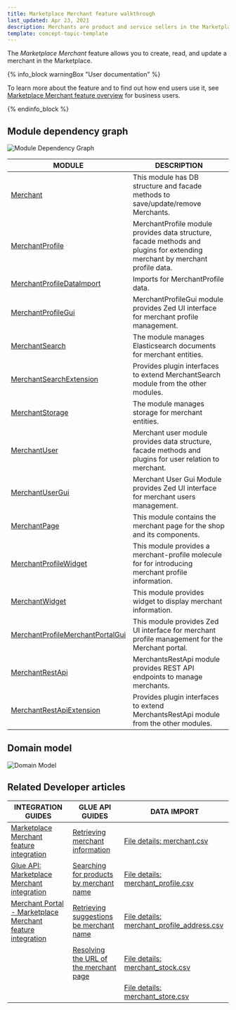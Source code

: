 ```yaml
---
title: Marketplace Merchant feature walkthrough
last_updated: Apr 23, 2021
description: Merchants are product and service sellers in the Marketplace.
template: concept-topic-template
---
```


The *Marketplace Merchant* feature allows you to create, read, and update a merchant in the Marketplace.

{% info_block warningBox "User documentation" %}

To learn more about the feature and to find out how end users use it, see [Marketplace Merchant feature overview](/docs/marketplace/user/features/{{page.version}}/marketplace-merchant-feature-overview/marketplace-merchant-feature-overview.html) for business users.

{% endinfo_block %}


## Module dependency graph

![Module Dependency Graph](https://confluence-connect.gliffy.net/embed/image/42f7f5aa-2eee-4149-9b9e-50052e870946.png?utm_medium=live&utm_source=custom)


| MODULE | DESCRIPTION |
| -------------------- | ---------- |
| [Merchant](https://github.com/spryker/merchant) | This module has DB structure and facade methods to save/update/remove Merchants. |
| [MerchantProfile](https://github.com/spryker/merchant-profile) | MerchantProfile module provides data structure, facade methods and plugins for extending merchant by merchant profile data. |
| [MerchantProfileDataImport](https://github.com/spryker/merchant-profile-data-import) | Imports for MerchantProfile data. |
| [MerchantProfileGui](https://github.com/spryker/merchant-profile-gui) | MerchantProfileGui module provides Zed UI interface for merchant profile management. |
| [MerchantSearch](https://github.com/spryker/merchant-search) | The module manages Elasticsearch documents for merchant entities. |
| [MerchantSearchExtension](https://github.com/spryker/merchant-search-extension) | Provides plugin interfaces to extend MerchantSearch module from the other modules. |
| [MerchantStorage](https://github.com/spryker/merchant-storage) | The module manages storage for merchant entities. |
| [MerchantUser](https://github.com/spryker/merchant-user) | Merchant user module provides data structure, facade methods and plugins for user relation to merchant. |
| [MerchantUserGui](https://github.com/spryker/merchant-user-gui) | Merchant User Gui Module provides Zed UI interface for merchant users management. |
| [MerchantPage](https://github.com/spryker-shop/merchant-page) | This module contains the merchant page for the shop and its components. |
| [MerchantProfileWidget](https://github.com/spryker-shop/merchant-profile-widget) | This module provides a merchant-profile molecule for for introducing merchant profile information. |
| [MerchantWidget](https://github.com/spryker-shop/merchant-widget) | This module provides widget to display merchant information. |
| [MerchantProfileMerchantPortalGui](https://github.com/spryker/merchant-profile-merchant-portal-gui) | This module provides Zed UI interface for merchant profile management for the Merchant portal. |
| [MerchantRestApi](https://github.com/spryker/merchants-rest-api) | MerchantsRestApi module provides REST API endpoints to manage merchants. |
| [MerchantRestApiExtension](https://github.com/spryker/merchants-rest-api-extension) | Provides plugin interfaces to extend MerchantsRestApi module from the other modules. |


## Domain model

![Domain Model](https://confluence-connect.gliffy.net/embed/image/73486462-e9d3-4eb2-93ef-a5cde49cce98.png?utm_medium=live&utm_source=custom)


## Related Developer articles

|INTEGRATION GUIDES  |GLUE API GUIDES  |DATA IMPORT  |
|---------|---------|---------|
|[Marketplace Merchant feature integration](/docs/marketplace/dev/feature-integration-guides/{{page.version}}/marketplace-merchant-feature-integration.html)     |[Retrieving merchant information](/docs/marketplace/dev/glue-api-guides/{{page.version}}/merchants/retrieving-merchants.html)   | [File details: merchant.csv](/docs/marketplace/dev/data-import/{{page.version}}/file-details-merchant.csv.html)        |
|[Glue API: Marketplace Merchant integration](/docs/marketplace/dev/feature-integration-guides/{{page.version}}/glue/marketplace-merchant-feature-integration.html)     | [Searching for products by merchant name](/docs/marketplace/dev/glue-api-guides/{{page.version}}/searching-the-product-catalog.html) | [File details: merchant_profile.csv](/docs/marketplace/dev/data-import/{{page.version}}/file-details-merchant-profile.csv.html)        |
| [Merchant Portal - Marketplace Merchant feature integration](/docs/marketplace/dev/feature-integration-guides/{{page.version}}/merchant-portal-marketplace-merchant-feature-integration.html)    | [Retrieving suggestions be merchant name](/docs/marketplace/dev/glue-api-guides/{{page.version}}/retrieving-autocomplete-and-search-suggestions.html) | [File details: merchant_profile_address.csv](/docs/marketplace/dev/data-import/{{page.version}}/file-details-merchant-profile-address.csv.html)        |
|     | [Resolving the URL of the merchant page](/docs/marketplace/dev/glue-api-guides/{{page.version}}/resolving-search-engine-friendly-urls.html) |[File details: merchant_stock.csv](/docs/marketplace/dev/data-import/{{page.version}}/file-details-merchant-stock.csv.html)  |
|   |   | [File details: merchant_store.csv](/docs/marketplace/dev/data-import/{{page.version}}/file-details-merchant-store.csv.html)        |
